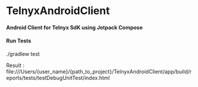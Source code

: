 # TelnyxAndroidClient

#### Android Client for Telnyx SdK using Jetpack Compose 

#### Run Tests

./gradlew test

Result : file:///Users/{user_name}/{path_to_project}/TelnyxAndroidClient/app/build/reports/tests/testDebugUnitTest/index.html

